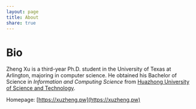 ```yaml
---
layout: page
title: About
share: true
---
```


# Bio

Zheng Xu is a third-year Ph.D. student in the University of Texas at Arlington, majoring in computer science. He obtained his Bachelor of Science in *Information and Computing Science* from [Huazhong University of Science and Technology](http://www.hust.edu.cn). 


Homepage: [https://xuzheng.pw](https://xuzheng.pw)
